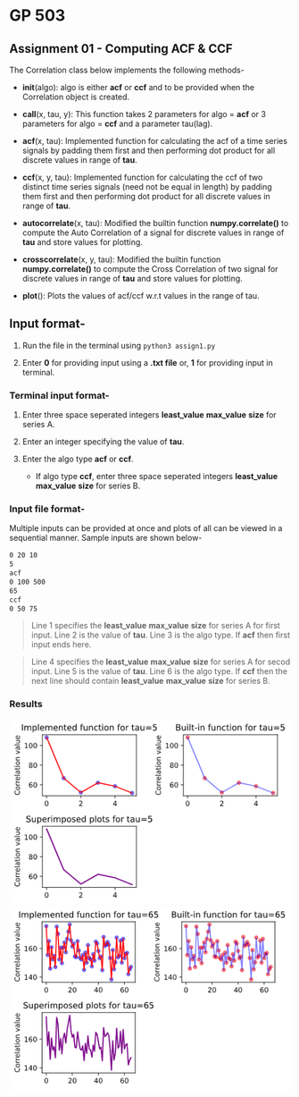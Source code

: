 # GP 503
## Assignment 01 - Computing ACF & CCF

The Correlation class below implements the following methods-

- **__init__**(algo): algo is either **acf** or **ccf** and to be provided when the Correlation object is created.

- __call__(x, tau, y): This function takes 2 parameters for algo = **acf** or 3 parameters for algo = **ccf** and a parameter tau(lag).

- **acf**(x, tau): Implemented function for calculating the acf of a time series signals by padding them first and then performing dot product for all discrete values in range of **tau**.

- **ccf**(x, y, tau): Implemented function for calculating the ccf of two distinct time series signals (need not be equal in length) by padding them first and then performing dot product for all discrete values in range of **tau**.

- **autocorrelate**(x, tau): Modified the builtin function **numpy.correlate()** to compute the Auto Correlation of a signal for discrete values in range of **tau** and store values for plotting.

- **crosscorrelate**(x, y, tau): Modified the builtin function **numpy.correlate()** to compute the Cross Correlation of two signal for discrete values in range of **tau** and store values for plotting.

- **plot**(): Plots the values of acf/ccf w.r.t values in the range of tau.


## Input format-  

1. Run the file in the terminal using `python3 assign1.py`

2. Enter **0** for providing input using a **.txt file** or, **1** for providing input in terminal.

### Terminal input format-

1. Enter three space seperated integers **least_value** **max_value** **size** for series A.

2. Enter an integer specifying the value of **tau**.

3. Enter the algo type **acf** or **ccf**.

    - If algo type **ccf**, enter three space seperated integers **least_value** **max_value** **size** for series B.

### Input file format-

Multiple inputs can be provided at once and plots of all can be viewed in a sequential manner. Sample inputs are shown below-

    0 20 10
    5
    acf
    0 100 500
    65
    ccf
    0 50 75

> Line 1 specifies the **least_value** **max_value** **size** for series A for first input. Line 2 is the value of **tau**. Line 3 is the algo type. If **acf** then first input ends here.

> Line 4 specifies the **least_value** **max_value** **size** for series A for secod input. Line 5 is the value of **tau**. Line 6 is the algo type. If **ccf** then the next line should contain **least_value** **max_value** **size** for series B.

### Results
![Plot 1](/plots/plot1.png)
![Plot 2](/plots/plot2.png)
